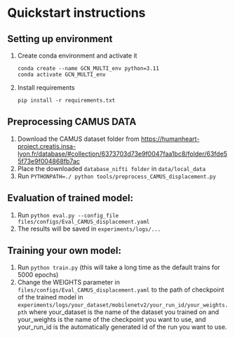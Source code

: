 
# Quickstart instructions

## Setting up environment
1) Create conda environment and activate it
    ```console
   conda create --name GCN_MULTI_env python=3.11
   conda activate GCN_MULTI_env
   ```
2) Install requirements
    ```console
   pip install -r requirements.txt 
    ```


## Preprocessing CAMUS DATA
1) Download the CAMUS dataset folder from https://humanheart-project.creatis.insa-lyon.fr/database/#collection/6373703d73e9f0047faa1bc8/folder/63fde55f73e9f004868fb7ac
2) Place the downloaded ``` database_nifti folder ``` in ``` data/local_data ```
3) Run ```PYTHONPATH=./ python tools/preprocess_CAMUS_displacement.py```

## Evaluation of trained model:
1) Run ``` python eval.py --config_file files/configs/Eval_CAMUS_displacement.yaml ```
2) The results will be saved in ``` experiments/logs/... ```


## Training your own model:
1) Run ``` python train.py ``` (this will take a long time as the default trains for 5000 epochs)
2) Change the WEIGHTS parameter in ``` files/configs/Eval_CAMUS_displacement.yaml ```
   to the path of checkpoint of the trained model in 
    ``` experiments/logs/your_dataset/mobilenetv2/your_run_id/your_weights.pth ```
    where your_dataset is the name of the dataset you trained on and your_weights is the name of the checkpoint you want to use,
    and your_run_id is the automatically generated id of the run you want to use.








